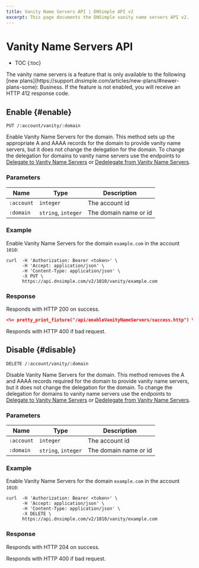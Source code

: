 ```yaml
---
title: Vanity Name Servers API | DNSimple API v2
excerpt: This page documents the DNSimple vanity name servers API v2.
---
```


# Vanity Name Servers API

* TOC
{:toc}


<info>
The vanity name servers is a feature that is only available to the following [new plans](https://support.dnsimple.com/articles/new-plans/#newer-plans-some): Business.
If the feature is not enabled, you will receive an HTTP 412 response code.
</info>


## Enable {#enable}

    PUT /:account/vanity/:domain

Enable Vanity Name Servers for the domain. This method sets up the appropriate A and AAAA records for the domain to provide vanity name servers, but it does not change the delegation for the domain. To change the delegation for domains to vanity name servers use the endpoints to [Delegate to Vanity Name Servers](/v2/registrar/delegation/#delegateToVanity) or [Dedelegate from Vanity Name Servers](/v2/registrar/delegation/#dedelegateFromVanity).

### Parameters

Name | Type | Description
-----|------|------------
`:account` | `integer` | The account id
`:domain` | `string`, `integer` | The domain name or id

### Example

Enable Vanity Name Servers for the domain `example.com` in the account `1010`:

    curl  -H 'Authorization: Bearer <token>' \
          -H 'Accept: application/json' \
          -H 'Content-Type: application/json' \
          -X PUT \
          https://api.dnsimple.com/v2/1010/vanity/example.com

### Response

Responds with HTTP 200 on success.

~~~json
<%= pretty_print_fixture("/api/enableVanityNameServers/success.http") %>
~~~

Responds with HTTP 400 if bad request.


## Disable {#disable}

    DELETE /:account/vanity/:domain

Disable Vanity Name Servers for the domain. This method removes the A and AAAA records required for the domain to provide vanity name servers, but it does not change the delegation for the domain. To change the delegation for domains to vanity name servers use the endpoints to [Delegate to Vanity Name Servers](/v2/registrar/delegation/#delegateToVanity) or [Dedelegate from Vanity Name Servers](/v2/registrar/delegation/#dedelegateFromVanity).


### Parameters

Name | Type | Description
-----|------|------------
`:account` | `integer` | The account id
`:domain` | `string`, `integer` | The domain name or id

### Example

Enable Vanity Name Servers for the domain `example.com` in the account `1010`:

    curl  -H 'Authorization: Bearer <token>' \
          -H 'Accept: application/json' \
          -H 'Content-Type: application/json' \
          -X DELETE \
          https://api.dnsimple.com/v2/1010/vanity/example.com

### Response

Responds with HTTP 204 on success.

Responds with HTTP 400 if bad request.
